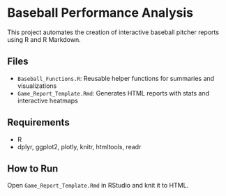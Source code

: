 # Baseball Performance Analysis

This project automates the creation of interactive baseball pitcher reports using R and R Markdown.

## Files

- `Baseball_Functions.R`: Reusable helper functions for summaries and visualizations
- `Game_Report_Template.Rmd`: Generates HTML reports with stats and interactive heatmaps

## Requirements

- R
- dplyr, ggplot2, plotly, knitr, htmltools, readr

## How to Run

Open `Game_Report_Template.Rmd` in RStudio and knit it to HTML.
